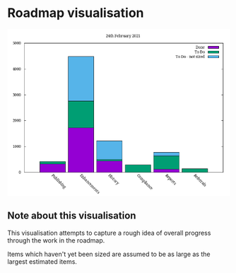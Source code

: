 # Roadmap visualisation
![Roadmap visualisation](graphs/roadmapVisualisation24022021.png)


## Note about this visualisation
This visualisation attempts to capture a rough idea of overall progress through the work in the roadmap. 

Items which haven't yet been sized are assumed to be as large as the largest estimated items.




